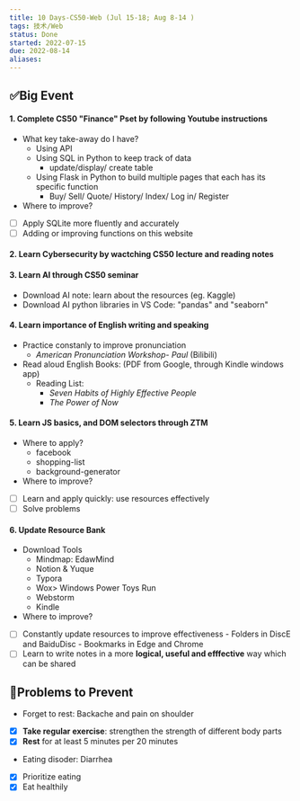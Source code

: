 ```yaml
---
title: 10 Days-CS50-Web (Jul 15-18; Aug 8-14 )
tags: 技术/Web
status: Done
started: 2022-07-15
due: 2022-08-14
aliases: 
---
```

## ✅Big Event
#### 1. Complete CS50 "Finance" Pset by following Youtube instructions
- What key take-away do I have?
   - Using API
   - Using SQL in Python to keep track of data
      - update/display/ create table  
   - Using Flask in Python to build multiple pages that each has its specific function
      - Buy/ Sell/ Quote/ History/ Index/ Log in/ Register
- Where to improve?
- [ ] Apply SQLite more fluently and accurately 
- [ ] Adding or improving functions on this website
#### 2. Learn Cybersecurity by wactching CS50 lecture and reading notes
#### 3. Learn AI through CS50 seminar
- Download AI note: learn about the resources (eg. Kaggle) 
- Download AI python libraries in VS Code: "pandas" and "seaborn"
#### 4. Learn importance of English writing and speaking
- Practice constanly to improve pronunciation
   - _American Pronunciation Workshop- Paul_ (Bilibili) 
- Read aloud English Books: (PDF from Google, through Kindle windows app)
   - Reading List:
      - _Seven Habits of Highly Effective People_
      - _The Power of Now_
#### 5.  Learn JS basics, and DOM selectors through ZTM
- Where to apply?
   - facebook  
   - shopping-list
   - background-generator
- Where to improve?
- [ ] Learn and apply quickly: use resources effectively
- [ ] Solve problems 
#### 6. Update Resource Bank
- Download Tools
   - Mindmap: EdawMind
   - Notion & Yuque
   - Typora
   - Wox> Windows Power Toys Run
   - Webstorm
   - Kindle
- Where to improve?
- [ ] Constantly update resources to improve effectiveness
      - Folders in DiscE and BaiduDisc
      - Bookmarks in Edge and Chrome
- [ ] Learn to write notes in a more **logical, useful and efffective** way which can be shared
## 🚫Problems to Prevent
- Forget to rest: Backache and pain on shoulder
- [x] **Take regular exercise**: strengthen the strength of different body parts
- [x] **Rest** for at least 5 minutes per 20 minutes
- Eating disoder: Diarrhea
- [x] Prioritize eating
- [x] Eat healthily 
